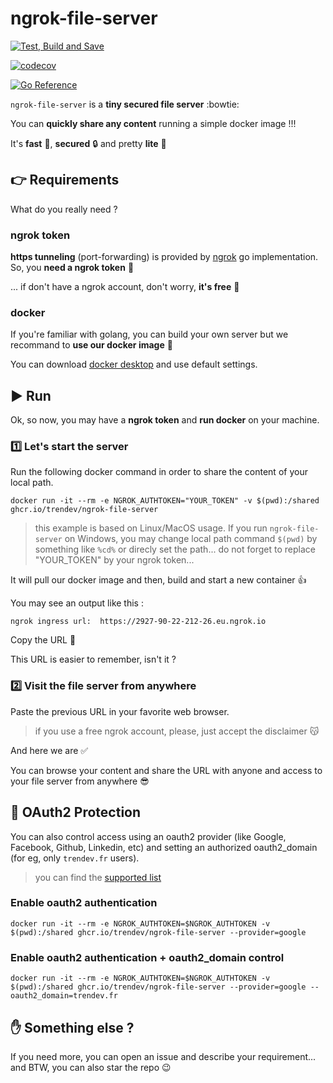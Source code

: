 # ngrok-file-server

[![Test, Build and Save](https://github.com/trendev/ngrok-file-server/actions/workflows/build.yml/badge.svg?branch=main)](https://github.com/trendev/ngrok-file-server/actions/workflows/build.yml)

[![codecov](https://codecov.io/gh/trendev/ngrok-file-server/branch/main/graph/badge.svg?token=YIWQFBITBF)](https://codecov.io/gh/trendev/ngrok-file-server)

[![Go Reference](https://pkg.go.dev/badge/github.com/trendev/ngrok-file-server.svg)](https://pkg.go.dev/github.com/trendev/ngrok-file-server)

`ngrok-file-server` is a **tiny secured file server** :bowtie:

You can **quickly share any content** running a simple docker image !!!

It's **fast** :rocket:, **secured** :lock: and pretty **lite** :mouse2:

## :point_right: Requirements

What do you really need ?

### ngrok token

**https tunneling** (port-forwarding) is provided by [ngrok](https://ngrok.com/) go implementation. So, you **need a ngrok token** :key:

... if don't have a ngrok account, don't worry, **it's free** :grimacing:

### docker

If you're familiar with golang, you can build your own server but we recommand to **use our docker image** :whale:

You can download [docker desktop](https://www.docker.com/products/docker-desktop/) and use default settings.

## :arrow_forward: Run

Ok, so now, you may have a **ngrok token** and **run docker** on your machine.

### :one: Let's start the server

Run the following docker command in order to share the content of your local path.

`docker run -it --rm -e NGROK_AUTHTOKEN="YOUR_TOKEN" -v $(pwd):/shared ghcr.io/trendev/ngrok-file-server`
> this example is based on Linux/MacOS usage. If you run `ngrok-file-server` on Windows, you may change local path command `$(pwd)` by something like `%cd%` or direcly set the path...
> do not forget to replace "YOUR_TOKEN" by your ngrok token...

It will pull our docker image and then, build and start a new container :thumbsup:

You may see an output like this :

`ngrok ingress url:  https://2927-90-22-212-26.eu.ngrok.io`

Copy the URL :memo:

This URL is easier to remember, isn't it ?

### :two: Visit the file server from anywhere

Paste the previous URL in your favorite web browser.
> if you use a free ngrok account, please, just accept the disclaimer :kissing_cat:

And here we are :white_check_mark:

You can browse your content and share the URL with anyone and access to your file server from anywhere :sunglasses:

## :cop: OAuth2 Protection

You can also control access using an oauth2 provider (like Google, Facebook, Github, Linkedin, etc) and setting an authorized oauth2_domain (for eg, only `trendev.fr` users).

> you can find the [supported list](https://ngrok.com/docs/cloud-edge/modules/oauth/#oauth-providers-supported-by-ngrok)

### Enable oauth2 authentication

`docker run -it --rm -e NGROK_AUTHTOKEN=$NGROK_AUTHTOKEN -v $(pwd):/shared ghcr.io/trendev/ngrok-file-server --provider=google`

### Enable oauth2 authentication + oauth2_domain control

`docker run -it --rm -e NGROK_AUTHTOKEN=$NGROK_AUTHTOKEN -v $(pwd):/shared ghcr.io/trendev/ngrok-file-server --provider=google --oauth2_domain=trendev.fr`

## :hand: Something else ?

If you need more, you can open an issue and describe your requirement... and BTW, you can also star the repo :wink:
